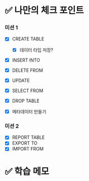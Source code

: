 # ✅ 나만의 체크 포인트

### 미션 1

- [x] CREATE TABLE
  - [x] 데이터 타입 저장?
- [x] INSERT INTO
- [x] DELETE FROM
- [x] UPDATE
- [x] SELECT FROM
- [x] DROP TABLE

- [x] 메타데이터 만들기

### 미션 2

- [x] REPORT TABLE
- [x] EXPORT TO
- [x] IMPORT FROM

# ✅ 학습 메모
